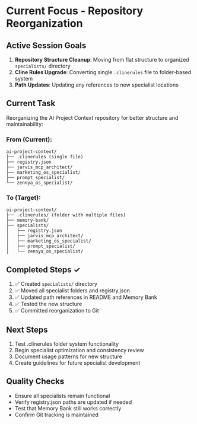 # Current Focus - Repository Reorganization

## Active Session Goals
1. **Repository Structure Cleanup**: Moving from flat structure to organized `specialists/` directory
2. **Cline Rules Upgrade**: Converting single `.clinerules` file to folder-based system
3. **Path Updates**: Updating any references to new specialist locations

## Current Task
Reorganizing the AI Project Context repository for better structure and maintainability:

### From (Current):
```
ai-project-context/
├── .clinerules (single file)
├── registry.json
├── jarvis_mcp_architect/
├── marketing_os_specialist/
├── prompt_specialist/
└── zennya_os_specialist/
```

### To (Target):
```
ai-project-context/
├── .clinerules/ (folder with multiple files)
├── memory-bank/
├── specialists/
│   ├── registry.json
│   ├── jarvis_mcp_architect/
│   ├── marketing_os_specialist/
│   ├── prompt_specialist/
│   └── zennya_os_specialist/
```

## Completed Steps ✓
1. ✅ Created `specialists/` directory
2. ✅ Moved all specialist folders and registry.json
3. ✅ Updated path references in README and Memory Bank
4. ✅ Tested the new structure
5. ✅ Committed reorganization to Git

## Next Steps
1. Test .clinerules folder system functionality
2. Begin specialist optimization and consistency review
3. Document usage patterns for new structure
4. Create guidelines for future specialist development

## Quality Checks
- Ensure all specialists remain functional
- Verify registry.json paths are updated if needed
- Test that Memory Bank still works correctly
- Confirm Git tracking is maintained

